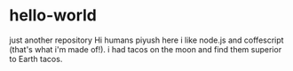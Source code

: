 # hello-world
just another repository
Hi humans
piyush here i like node.js and coffescript (that's what i'm made of!).
i had tacos on the moon and find them superior to Earth tacos.
